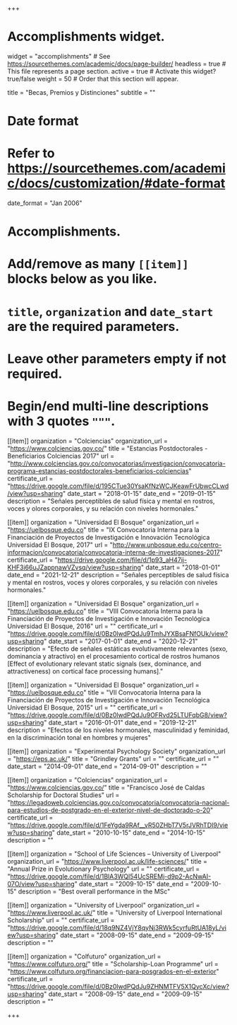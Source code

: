 +++
# Accomplishments widget.
widget = "accomplishments"  # See https://sourcethemes.com/academic/docs/page-builder/
headless = true  # This file represents a page section.
active = true  # Activate this widget? true/false
weight = 50  # Order that this section will appear.

title = "Becas, Premios y Distinciones"
subtitle = ""

# Date format
#   Refer to https://sourcethemes.com/academic/docs/customization/#date-format
date_format = "Jan 2006"

# Accomplishments.
#   Add/remove as many `[[item]]` blocks below as you like.
#   `title`, `organization` and `date_start` are the required parameters.
#   Leave other parameters empty if not required.
#   Begin/end multi-line descriptions with 3 quotes `"""`.

[[item]]
  organization = "Colciencias"
  organization_url = "https://www.colciencias.gov.co/"
  title = "Estancias Postdoctorales - Beneficiarios Colciencias 2017"
  url = "http://www.colciencias.gov.co/convocatorias/investigacion/convocatoria-programa-estancias-postdoctorales-beneficiarios-colciencias"
  certificate_url = "https://drive.google.com/file/d/195CTue30YsaKfNzWCJKeawFrUbwcCLwd/view?usp=sharing"
  date_start = "2018-01-15"
  date_end = "2019-01-15"
  description = "Señales perceptibles de salud física y mental en rostros, voces y olores corporales, y su relación con niveles hormonales."

[[item]]
  organization = "Universidad El Bosque"
  organization_url = "https://uelbosque.edu.co"
  title = "IX Convocatoria Interna para la Financiación de Proyectos de Investigación e Innovación Tecnológica Universidad El Bosque, 2017"
  url = "http://www.unbosque.edu.co/centro-informacion/convocatoria/convocatoria-interna-de-investigaciones-2017"
  certificate_url = "https://drive.google.com/file/d/1p93_aH47ij-KHF3i66uJZappnawVZvsq/view?usp=sharing"
  date_start = "2018-01-01"
  date_end = "2021-12-21"
  description = "Señales perceptibles de salud física y mental en rostros, voces y olores corporales, y su relación con niveles hormonales."
  
[[item]]
  organization = "Universidad El Bosque"
  organization_url = "https://uelbosque.edu.co"
  title = "VIII Convocatoria Interna para la Financiación de Proyectos de Investigación e Innovación Tecnológica Universidad El Bosque, 2016"
  url = ""
  certificate_url = "https://drive.google.com/file/d/0Bz0lwdPQdJu9TmhJYXBsaFNfOUk/view?usp=sharing"
  date_start = "2017-01-01"
  date_end = "2020-12-21"
  description = "Efecto de señales estáticas evolutivamente relevantes (sexo, dominancia y atractivo) en el procesamiento cortical de rostros humanos [Effect of evolutionary relevant static signals (sex, dominance, and attractiveness) on cortical face processing humans]."

[[item]]
  organization = "Universidad El Bosque"
  organization_url = "https://uelbosque.edu.co"
  title = "VII Convocatoria Interna para la Financiación de Proyectos de Investigación e Innovación Tecnológica Universidad El Bosque, 2015"
  url = ""
  certificate_url = "https://drive.google.com/file/d/0Bz0lwdPQdJu9OFRvd25LTUFqbG8/view?usp=sharing"
  date_start = "2016-01-01"
  date_end = "2019-12-21"
  description = "Efectos de los niveles hormonales, masculinidad y feminidad, en la discriminación tonal en hombres y mujeres"

[[item]]
  organization = "Experimental Psychology Society"
  organization_url = "https://eps.ac.uk/"
  title = "Grindley Grants"
  url = ""
  certificate_url = ""
  date_start = "2014-09-01"
  date_end = "2014-09-01"
  description = ""

[[item]]
  organization = "Colciencias"
  organization_url = "https://www.colciencias.gov.co/"
  title = "Francisco José de Caldas Scholarship for Doctoral Studies"
  url = "https://legadoweb.colciencias.gov.co/convocatoria/convocatoria-nacional-para-estudios-de-postgrado-en-el-exterior-nivel-de-doctorado-o-20"
  certificate_url = "https://drive.google.com/file/d/1FeYgda9RAf__vR50ZHbT7V5rJVRhTDI9/view?usp=sharing"
  date_start = "2010-10-15"
  date_end = "2014-10-15"
  description = ""
  
[[item]]
  organization = "School of Life Sciences – University of Liverpool"
  organization_url = "https://www.liverpool.ac.uk/life-sciences/"
  title = "Annual Prize in Evolutionary Psychology"
  url = ""
  certificate_url = "https://drive.google.com/file/d/1BlA3WQI54UcSREMj-d9p2-AcNwAI-07O/view?usp=sharing"
  date_start = "2009-10-15"
  date_end = "2009-10-15"
  description = "Best overall performance in the MSc"  

[[item]]
  organization = "University of Liverpool"
  organization_url = "https://www.liverpool.ac.uk/"
  title = "University of Liverpool International Scholarship"
  url = ""
  certificate_url = "https://drive.google.com/file/d/18q9NZ4VjY8qyNj3RWk5cyrfuRtUA18yL/view?usp=sharing"
  date_start = "2008-09-15"
  date_end = "2009-09-15"
  description = ""  
  
[[item]]
  organization = "Colfuturo"
  organization_url = "https://www.colfuturo.org/"
  title = "Scholarship-Loan Programme"
  url = "https://www.colfuturo.org/financiacion-para-posgrados-en-el-exterior"
  certificate_url = "https://drive.google.com/file/d/0Bz0lwdPQdJu9ZHNMTFV5X1QycXc/view?usp=sharing"
  date_start = "2008-09-15"
  date_end = "2009-09-15"
  description = "" 

+++
